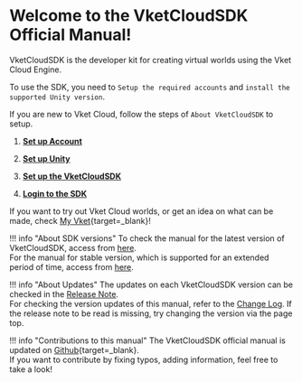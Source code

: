 
# Welcome to the VketCloudSDK Official Manual!

VketCloudSDK is the developer kit for creating virtual worlds using the Vket Cloud Engine.  

To use the SDK, you need to  `Setup the required accounts` and `install the supported Unity version`.  

If you are new to Vket Cloud, follow the steps of `About VketCloudSDK` to setup.  

1. **[Set up Account](AboutVketCloudSDK/SetupAccount.md)**

2. **[Set up Unity](AboutVketCloudSDK/OperatingEnvironment.md)**

3. **[Set up the VketCloudSDK](AboutVketCloudSDK/SetupSDK_external.md)**

4. **[Login to the SDK](AboutVketCloudSDK/LoginSDK.md)**

If you want to try out Vket Cloud worlds, or get an idea on what can be made, check [My Vket](https://vket.com/en){target=_blank}!

!!! info "About SDK versions"
    To check the manual for the latest version of VketCloudSDK, access from [here](https://vrhikky.github.io/VketCloudSDK_Documents/latest/index.html).<br>
    For the manual for stable version, which is supported for an extended period of time, access from [here](https://vrhikky.github.io/VketCloudSDK_Documents/stable/index.html).

!!! info "About Updates"
    The updates on each VketCloudSDK version can be checked in the [Release Note](releasenote/releasenote-12.3.md).<br>
    For checking the version updates of this manual, refer to the [Change Log](changelog/changelog-12.3.md).
    If the release note to be read is missing, try changing the version via the page top.

!!! info "Contributions to this manual"
    The VketCloudSDK official manual is updated on [Github](https://github.com/VRHIKKY/VketCloudSDK_Documents){target=_blank}.<br>
    If you want to contribute by fixing typos, adding information, feel free to take a look!
